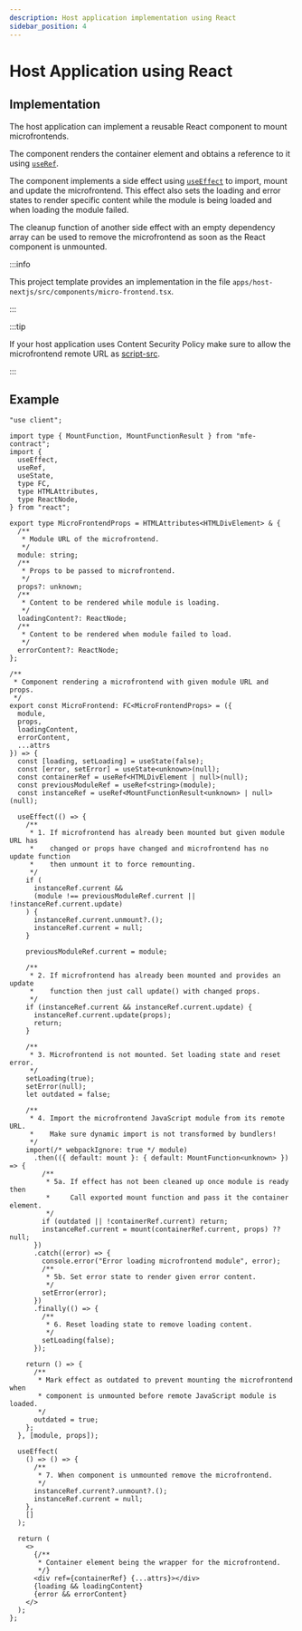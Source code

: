 ```yaml
---
description: Host application implementation using React
sidebar_position: 4
---
```


# Host Application using React

## Implementation

The host application can implement a reusable React component to mount microfrontends.

The component renders the container element and obtains a reference to it using [`useRef`](https://react.dev/reference/react/useRef).

The component implements a side effect using [`useEffect`](https://react.dev/reference/react/useEffect) to import, mount and update the microfrontend. This effect also sets the loading and error states to render specific content while the module is being loaded and when loading the module failed.

The cleanup function of another side effect with an empty dependency array can be used to remove the microfrontend as soon as the React component is unmounted.

:::info

This project template provides an implementation in the file `apps/host-nextjs/src/components/micro-frontend.tsx`.

:::

:::tip

If your host application uses Content Security Policy make sure to allow the microfrontend remote URL as [script-src](https://developer.mozilla.org/en-US/docs/Web/HTTP/Headers/Content-Security-Policy/script-src).

:::

## Example

```tsx
"use client";

import type { MountFunction, MountFunctionResult } from "mfe-contract";
import {
  useEffect,
  useRef,
  useState,
  type FC,
  type HTMLAttributes,
  type ReactNode,
} from "react";

export type MicroFrontendProps = HTMLAttributes<HTMLDivElement> & {
  /**
   * Module URL of the microfrontend.
   */
  module: string;
  /**
   * Props to be passed to microfrontend.
   */
  props?: unknown;
  /**
   * Content to be rendered while module is loading.
   */
  loadingContent?: ReactNode;
  /**
   * Content to be rendered when module failed to load.
   */
  errorContent?: ReactNode;
};

/**
 * Component rendering a microfrontend with given module URL and props.
 */
export const MicroFrontend: FC<MicroFrontendProps> = ({
  module,
  props,
  loadingContent,
  errorContent,
  ...attrs
}) => {
  const [loading, setLoading] = useState(false);
  const [error, setError] = useState<unknown>(null);
  const containerRef = useRef<HTMLDivElement | null>(null);
  const previousModuleRef = useRef<string>(module);
  const instanceRef = useRef<MountFunctionResult<unknown> | null>(null);

  useEffect(() => {
    /**
     * 1. If microfrontend has already been mounted but given module URL has
     *    changed or props have changed and microfrontend has no update function
     *    then unmount it to force remounting.
     */
    if (
      instanceRef.current &&
      (module !== previousModuleRef.current || !instanceRef.current.update)
    ) {
      instanceRef.current.unmount?.();
      instanceRef.current = null;
    }

    previousModuleRef.current = module;

    /**
     * 2. If microfrontend has already been mounted and provides an update
     *    function then just call update() with changed props.
     */
    if (instanceRef.current && instanceRef.current.update) {
      instanceRef.current.update(props);
      return;
    }

    /**
     * 3. Microfrontend is not mounted. Set loading state and reset error.
     */
    setLoading(true);
    setError(null);
    let outdated = false;

    /**
     * 4. Import the microfrontend JavaScript module from its remote URL.
     *    Make sure dynamic import is not transformed by bundlers!
     */
    import(/* webpackIgnore: true */ module)
      .then(({ default: mount }: { default: MountFunction<unknown> }) => {
        /**
         * 5a. If effect has not been cleaned up once module is ready then
         *     Call exported mount function and pass it the container element.
         */
        if (outdated || !containerRef.current) return;
        instanceRef.current = mount(containerRef.current, props) ?? null;
      })
      .catch((error) => {
        console.error("Error loading microfrontend module", error);
        /**
         * 5b. Set error state to render given error content.
         */
        setError(error);
      })
      .finally(() => {
        /**
         * 6. Reset loading state to remove loading content.
         */
        setLoading(false);
      });

    return () => {
      /**
       * Mark effect as outdated to prevent mounting the microfrontend when
       * component is unmounted before remote JavaScript module is loaded.
       */
      outdated = true;
    };
  }, [module, props]);

  useEffect(
    () => () => {
      /**
       * 7. When component is unmounted remove the microfrontend.
       */
      instanceRef.current?.unmount?.();
      instanceRef.current = null;
    },
    []
  );

  return (
    <>
      {/**
       * Container element being the wrapper for the microfrontend.
       */}
      <div ref={containerRef} {...attrs}></div>
      {loading && loadingContent}
      {error && errorContent}
    </>
  );
};
```
